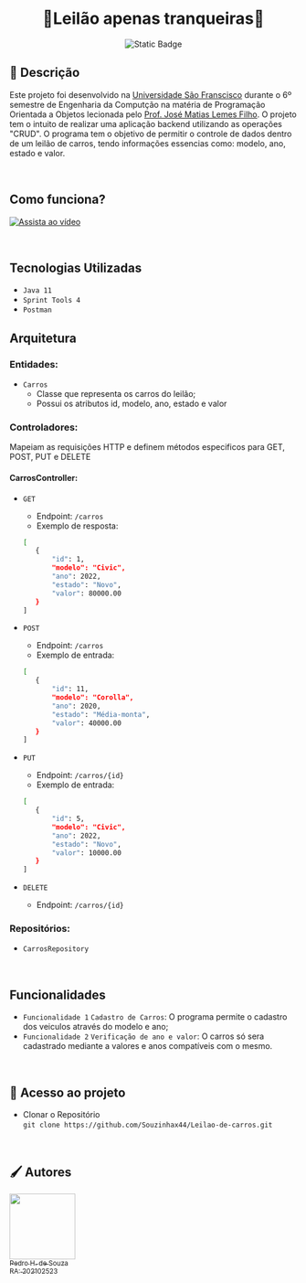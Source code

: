<h1 align="center"> 🚗Leilão apenas tranqueiras🚗 </h1>
<p align="center">
<img alt="Static Badge" src="https://img.shields.io/badge/STATUS-CONCLU%C3%8DDO-green?style=for-the-badge">
</p>
<h2 align="left"> 📝 Descrição </h2>

Este projeto foi desenvolvido na <a href="https://www.usf.edu.br">Universidade São Franscisco</a> durante o 6º semestre de Engenharia da Computção na matéria de Programação Orientada a Objetos lecionada pelo <a href="https://github.com/matiasfilho81">Prof. José Matias Lemes Filho</a>. O projeto tem o intuito de realizar uma aplicação backend utilizando as operações "CRUD". O programa tem o objetivo de permitir o controle de dados dentro de um leilão de carros, tendo informações essencias como: modelo, ano, estado e valor. 

<br>

<h2 align="left">Como funciona?</h2>

[![Assista ao vídeo](https://miro.medium.com/v2/resize:fit:1400/1*vFiGOTV1S8yz0RTIQteTjw.png)](https://youtu.be/gu3DswypFjA)

<br>

## Tecnologias Utilizadas

- ``Java 11 ``
- ``Sprint Tools 4 ``
- ``Postman  ``

<h2 align="left"> Arquitetura</h2>
<h3>Entidades:</h3> 

- `Carros` 
   - Classe que representa os carros do leilão;
   - Possui os atributos id, modelo, ano, estado e valor
  
<h3>Controladores:</h3> 
<p>Mapeiam as requisições HTTP e definem métodos especificos para GET, POST, PUT e DELETE</p>

<h4>CarrosController:</h4>

   - `GET`
      - Endpoint: `/carros`
      - Exemplo de resposta:
      ```bash
      [
         {
             "id": 1,
             "modelo": "Civic",
             "ano": 2022,
             "estado": "Novo",
             "valor": 80000.00
         }
      ]
      ```

   - `POST`
     - Endpoint: `/carros`
     - Exemplo de entrada:
     ```bash
     [
        {
            "id": 11,
            "modelo": "Corolla",
            "ano": 2020,
            "estado": "Média-monta",
            "valor": 40000.00
        }
     ]
     ```
  
  - `PUT`
      - Endpoint: `/carros/{id}`
      - Exemplo de entrada:
      ```bash
      [
         {
             "id": 5,
             "modelo": "Civic",
             "ano": 2022,
             "estado": "Novo",
             "valor": 10000.00
         }
      ]
      ```

   - `DELETE`
     - Endpoint: `/carros/{id}`

<h3>Repositórios:</h3>

- `CarrosRepository`
<br>

<h2 align="left"> Funcionalidades</h2>

- `Funcionalidade 1` `Cadastro de Carros`: O programa permite o cadastro dos veiculos através do modelo e ano;
- `Funcionalidade 2` `Verificação de ano e valor`: O carros só sera cadastrado mediante a valores e anos compatíveis com o mesmo.


<br>

<h2 align="left">📁 Acesso ao projeto </h2>

- Clonar o Repositório <br>
  `git clone https://github.com/Souzinhax44/Leilao-de-carros.git`

<br>

<h2 align="left">🖌️ Autores </h2>

[<img loading="lazy" src="https://avatars.githubusercontent.com/u/146894035?v=4" width=115><br><sub>Pedro H. de Souza<br>RA: 202102523</sub>](https://github.com/Souzinhax44)

  
